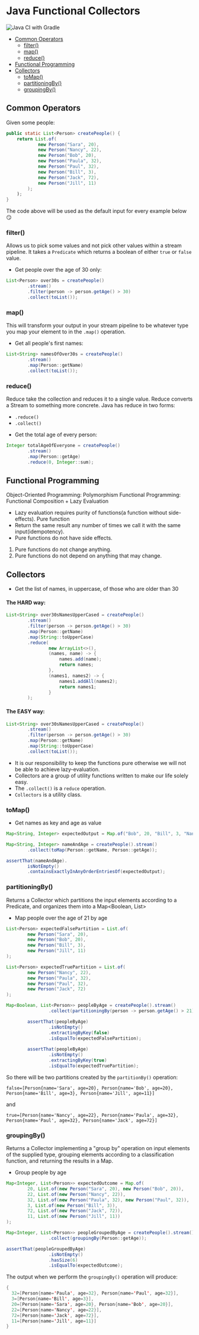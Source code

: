 # Java Functional Collectors

![Java CI with Gradle](https://github.com/Artemas-Muzanenhamo/java-functional-collectors/workflows/Java%20CI%20with%20Gradle/badge.svg?branch=develop)

<!--ts-->
* [Common Operators](#common-operators)
    * [filter()](#filter)
    * [map()](#map)
    * [reduce()](#reduce)
* [Functional Programming](#functional-programming)
* [Collectors](#collectors)
    * [toMap()](#tomap)
    * [partitioningBy()](#partitioningby)
    * [groupingBy()](#groupingby)
<!--te-->

## Common Operators

Given some people:

```java
public static List<Person> createPeople() {
    return List.of(
            new Person("Sara", 20),
            new Person("Nancy", 22),
            new Person("Bob", 20),
            new Person("Paula", 32),
            new Person("Paul", 32),
            new Person("Bill", 3),
            new Person("Jack", 72),
            new Person("Jill", 11)
        );
    );
}
```

The code above will be used as the default input for every example below :smirk:

### filter()
Allows us to pick some values and not pick
other values within a stream pipeline.
It takes a `Predicate` which returns a boolean 
of either `true` or `false` value.

* Get people over the age of 30 only:

```java
List<Person> over30s = createPeople()
        .stream()
        .filter(person -> person.getAge() > 30)
        .collect(toList());
```

### map()
This will transform your output in your stream pipeline to be whatever
type you map your element to in the `.map()` operation.

* Get all people's first names:

```java
List<String> namesOfOver30s = createPeople()
        .stream()
        .map(Person::getName)
        .collect(toList());
```

### reduce()
Reduce take the collection and reduces it to a single value.
Reduce converts a Stream to something more concrete.
Java has reduce in two forms: 
- `.reduce()`
- `.collect()`

* Get the total age of every person:

```java
Integer totalAgeOfEveryone = createPeople()
        .stream()
        .map(Person::getAge)
        .reduce(0, Integer::sum);
``` 

## Functional Programming

Object-Oriented Programming: Polymorphism
Functional Programming: Functional Composition + Lazy Evaluation
- Lazy evaluation requires purity of functions(a function without side-effects).
Pure function
- Return the same result any number of times we call it with the same input(idempotency).
- Pure functions do not have side effects.

1. Pure functions do not change anything.
2. Pure functions do not depend on anything that may change. 

## Collectors

* Get the list of names, in uppercase, of those who are older than 30

#### The HARD way: 
```java
List<String> over30sNamesUpperCased = createPeople()
        .stream()
        .filter(person -> person.getAge() > 30)
        .map(Person::getName)
        .map(String::toUpperCase)
        .reduce(
                new ArrayList<>(),
                (names, name) -> {
                    names.add(name);
                    return names;
                },
                (names1, names2) -> {
                    names1.addAll(names2);
                    return names1;
                }
        );
``` 

#### The EASY way:
```java
List<String> over30sNamesUpperCased = createPeople()
        .stream()
        .filter(person -> person.getAge() > 30)
        .map(Person::getName)
        .map(String::toUpperCase)
        .collect(toList());
```

- It is our responsibility to keep the functions pure otherwise we will not be able to
achieve lazy-evaluation.
- Collectors are a group of utility functions written to make our life solely easy.
- The `.collect()` is a `reduce` operation.
- `Collectors` is a utility class.

### toMap()

* Get names as key and age as value

```java
Map<String, Integer> expectedOutput = Map.of("Bob", 20, "Bill", 3, "Nancy", 22, "Sara", 20, "Paula", 32, "Jack", 72, "Jill", 11, "Paul", 32);

Map<String, Integer> nameAndAge = createPeople().stream()
        .collect(toMap(Person::getName, Person::getAge));

assertThat(nameAndAge).
        isNotEmpty()
        .containsExactlyInAnyOrderEntriesOf(expectedOutput);
```

### partitioningBy()

 Returns a Collector which partitions the input elements according to a Predicate, and organizes them into a Map<Boolean, List<T>>

* Map people over the age of 21 by age

```java
List<Person> expectedFalsePartition = List.of(
        new Person("Sara", 20),
        new Person("Bob", 20),
        new Person("Bill", 3),
        new Person("Jill", 11)
);

List<Person> expectedTruePartition = List.of(
        new Person("Nancy", 22),
        new Person("Paula", 32),
        new Person("Paul", 32),
        new Person("Jack", 72)
);

Map<Boolean, List<Person>> peopleByAge = createPeople().stream()
                .collect(partitioningBy(person -> person.getAge() > 21));

        assertThat(peopleByAge)
                .isNotEmpty()
                .extractingByKey(false)
                .isEqualTo(expectedFalsePartition);
        
        assertThat(peopleByAge)
                .isNotEmpty()
                .extractingByKey(true)
                .isEqualTo(expectedTruePartition);
```

So there will be two partitions created by the `partitionBy()` operation: 

`false=[Person{name='Sara', age=20}, Person{name='Bob', age=20}, Person{name='Bill', age=3}, Person{name='Jill', age=11}]`

and

`true=[Person{name='Nancy', age=22}, Person{name='Paula', age=32}, Person{name='Paul', age=32}, Person{name='Jack', age=72}]`

### groupingBy()

Returns a Collector implementing a "group by" operation on input elements of the supplied type, 
grouping elements according to a classification function, and returning the results in a  Map.

* Group people by age

```java
Map<Integer, List<Person>> expectedOutcome = Map.of(
        20, List.of(new Person("Sara", 20), new Person("Bob", 20)),
        22, List.of(new Person("Nancy", 22)),
        32, List.of(new Person("Paula", 32), new Person("Paul", 32)),
        3, List.of(new Person("Bill", 3)),
        72, List.of(new Person("Jack", 72)),
        11, List.of(new Person("Jill", 11))
);

Map<Integer, List<Person>> peopleGroupedByAge = createPeople().stream()
                .collect(groupingBy(Person::getAge));

assertThat(peopleGroupedByAge)
                .isNotEmpty()
                .hasSize(6)
                .isEqualTo(expectedOutcome);
```

The output when we perform the `groupingBy()` operation will produce: 

```java
{
  32=[Person{name='Paula', age=32}, Person{name='Paul', age=32}],
  3=[Person{name='Bill', age=3}],
  20=[Person{name='Sara', age=20}, Person{name='Bob', age=20}],
  22=[Person{name='Nancy', age=22}],
  72=[Person{name='Jack', age=72}],
  11=[Person{name='Jill', age=11}]
}
```
